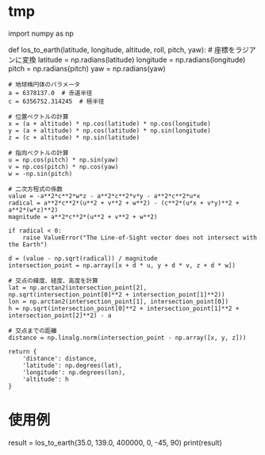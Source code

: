 # tmp

import numpy as np

def los_to_earth(latitude, longitude, altitude, roll, pitch, yaw):
    # 座標をラジアンに変換
    latitude = np.radians(latitude)
    longitude = np.radians(longitude)
    pitch = np.radians(pitch)
    yaw = np.radians(yaw)

    # 地球楕円体のパラメータ
    a = 6378137.0  # 赤道半径
    c = 6356752.314245  # 極半径

    # 位置ベクトルの計算
    x = (a + altitude) * np.cos(latitude) * np.cos(longitude)
    y = (a + altitude) * np.cos(latitude) * np.sin(longitude)
    z = (c + altitude) * np.sin(latitude)

    # 指向ベクトルの計算
    u = np.cos(pitch) * np.sin(yaw)
    v = np.cos(pitch) * np.cos(yaw)
    w = -np.sin(pitch)

    # 二次方程式の係数
    value = -a**2*c**2*w*z - a**2*c**2*v*y - a**2*c**2*u*x
    radical = a**2*c**2*(u**2 + v**2 + w**2) - (c**2*(u*x + v*y)**2 + a**2*(w*z)**2)
    magnitude = a**2*c**2*(u**2 + v**2 + w**2)

    if radical < 0:
        raise ValueError("The Line-of-Sight vector does not intersect with the Earth")
    
    d = (value - np.sqrt(radical)) / magnitude
    intersection_point = np.array([x + d * u, y + d * v, z + d * w])

    # 交点の緯度、経度、高度を計算
    lat = np.arctan2(intersection_point[2], np.sqrt(intersection_point[0]**2 + intersection_point[1]**2))
    lon = np.arctan2(intersection_point[1], intersection_point[0])
    h = np.sqrt(intersection_point[0]**2 + intersection_point[1]**2 + intersection_point[2]**2) - a

    # 交点までの距離
    distance = np.linalg.norm(intersection_point - np.array([x, y, z]))

    return {
        'distance': distance,
        'latitude': np.degrees(lat),
        'longitude': np.degrees(lon),
        'altitude': h
    }

# 使用例
result = los_to_earth(35.0, 139.0, 400000, 0, -45, 90)
print(result)